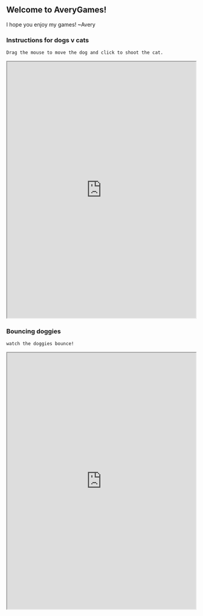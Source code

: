 
## Welcome to AveryGames!
 
 I hope you enjoy my games! ~Avery


### Instructions for dogs v cats

```markdown
Drag the mouse to move the dog and click to shoot the cat.
```
<iframe src="https://www.codesters.com/embed/preview/d60a669ff34342d1ad4579be608fe7a5/" height="680" width="500"></iframe>

### Bouncing doggies

```markdown
watch the doggies bounce!
```
<iframe src="https://www.codesters.com/embed/preview/d60a669ff34342d1ad4579be608fe7a5/" height="680" width="500"></iframe>
